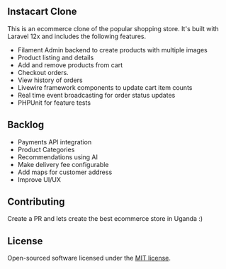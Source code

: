 

## Instacart Clone

This is an ecommerce clone of the popular shopping store. It's built with Laravel 12x and includes the following features.
- Filament Admin backend to create products with multiple images
- Product listing and details
- Add and remove products from cart 
- Checkout orders.
- View history of orders
- Livewire framework components to update cart item counts
- Real time event broadcasting for order status updates
- PHPUnit for feature tests

## Backlog

- Payments API integration
- Product Categories
- Recommendations using AI
- Make delivery fee configurable
- Add maps for customer address
- Improve UI/UX

## Contributing

Create a PR and lets create the best ecommerce store in Uganda :)


## License

Open-sourced software licensed under the [MIT license](https://opensource.org/licenses/MIT).
